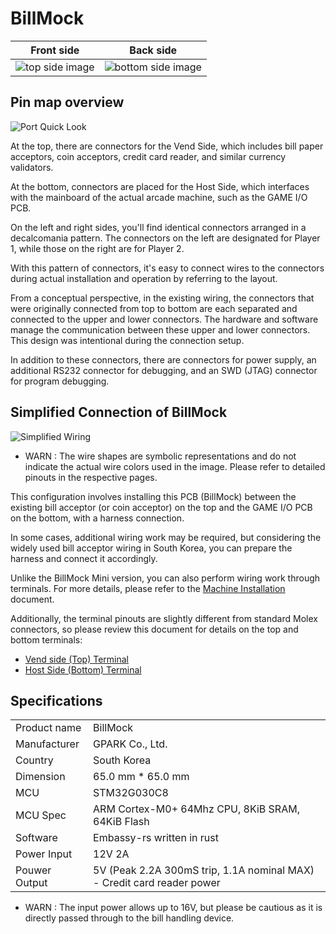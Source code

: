 <!--
SPDX-FileCopyrightText: © 2023 Jinwoo Park (pmnxis@gmail.com)

SPDX-License-Identifier: MIT OR Apache-2.0
-->

# BillMock

| Front side | Back side |
| ---- | ---- |
| ![top side image](https://billmock.gpark.biz/images/pcb_top_0v4.png) | ![bottom side image](https://billmock.gpark.biz/images/pcb_bot_0v4.png) | 

## Pin map overview

![Port Quick Look](https://billmock.gpark.biz/images/pcb_0v4_port/port_quick_look.png)

At the top, there are connectors for the Vend Side, which includes bill paper acceptors, coin acceptors, credit card reader, and similar currency validators.

At the bottom, connectors are placed for the Host Side, which interfaces with the mainboard of the actual arcade machine, such as the GAME I/O PCB.

On the left and right sides, you'll find identical connectors arranged in a decalcomania pattern. The connectors on the left are designated for Player 1, while those on the right are for Player 2.

With this pattern of connectors, it's easy to connect wires to the connectors during actual installation and operation by referring to the layout.

From a conceptual perspective, in the existing wiring, the connectors that were originally connected from top to bottom are each separated and connected to the upper and lower connectors. The hardware and software manage the communication between these upper and lower connectors. This design was intentional during the connection setup.

In addition to these connectors, there are connectors for power supply, an additional RS232 connector for debugging, and an SWD (JTAG) connector for program debugging.

## Simplified Connection of BillMock
![Simplified Wiring](https://billmock.gpark.biz/images/pcb_0v4_port/wiring.png)

- WARN : The wire shapes are symbolic representations and do not indicate the actual wire colors used in the image. Please refer to detailed pinouts in the respective pages.

This configuration involves installing this PCB (BillMock) between the existing bill acceptor (or coin acceptor) on the top and the GAME I/O PCB on the bottom, with a harness connection.

In some cases, additional wiring work may be required, but considering the widely used bill acceptor wiring in South Korea, you can prepare the harness and connect it accordingly.

Unlike the BillMock Mini version, you can also perform wiring work through terminals. For more details, please refer to the [Machine Installation](./installation.md) document.

Additionally, the terminal pinouts are slightly different from standard Molex connectors, so please review this document for details on the top and bottom terminals:

- [Vend side (Top) Terminal](./port_vend_side.md#vend-side-quick-terminal)
- [Host Side (Bottom) Terminal](./port_host_side.md#host-side-quick-terminal)

## Specifications

|             |              |
| ----------- | ------------ |
| Product name| BillMock     |
| Manufacturer| GPARK Co., Ltd. |
| Country     | South Korea |
| Dimension   | 65.0 mm * 65.0 mm |
| MCU         | STM32G030C8 |
| MCU Spec    | ARM Cortex-M0+ 64Mhz CPU, 8KiB SRAM, 64KiB Flash |
| Software    | Embassy-rs written in rust |
| Power Input | 12V 2A |
| Pouwer Output | 5V (Peak 2.2A 300mS trip, 1.1A nominal MAX) - Credit card reader power |

- WARN : The input power allows up to 16V, but please be cautious as it is directly passed through to the bill handling device.
